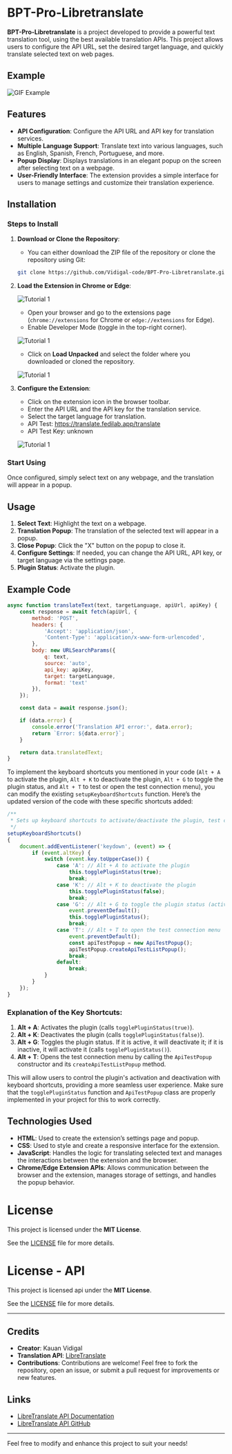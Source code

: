 # BPT-Pro-Libretranslate

**BPT-Pro-Libretranslate** is a project developed to provide a powerful text translation tool, using the best available
translation APIs. This project allows users to configure the API URL, set the desired target language, and quickly
translate selected text on web pages.

## Example

![GIF Example](https://github.com/Vidigal-code/BPT-Pro-Libretranslate/blob/main/example/example-1.gif?raw=true)

## Features

- **API Configuration**: Configure the API URL and API key for translation services.
- **Multiple Language Support**: Translate text into various languages, such as English, Spanish, French, Portuguese,
  and more.
- **Popup Display**: Displays translations in an elegant popup on the screen after selecting text on a webpage.
- **User-Friendly Interface**: The extension provides a simple interface for users to manage settings and customize
  their translation experience.

## Installation

### Steps to Install

1. **Download or Clone the Repository**:
    - You can either download the ZIP file of the repository or clone the repository using Git:

   ```bash
   git clone https://github.com/Vidigal-code/BPT-Pro-Libretranslate.git
   ```

2. **Load the Extension in Chrome or Edge**:

   ![Tutorial 1](https://github.com/Vidigal-code/BPT-Pro-Libretranslate/blob/main/example/tutorial-3.png?raw=true)

    - Open your browser and go to the extensions page (`chrome://extensions` for Chrome or `edge://extensions` for
      Edge).
    - Enable Developer Mode (toggle in the top-right corner).

   ![Tutorial 1](https://github.com/Vidigal-code/BPT-Pro-Libretranslate/blob/main/example/tutorial-0.png?raw=true)

    - Click on **Load Unpacked** and select the folder where you downloaded or cloned the repository.

   ![Tutorial 1](https://github.com/Vidigal-code/BPT-Pro-Libretranslate/blob/main/example/tutorial-1.png?raw=true)

4. **Configure the Extension**:
    - Click on the extension icon in the browser toolbar.
    - Enter the API URL and the API key for the translation service.
    - Select the target language for translation.
    - API Test:  https://translate.fedilab.app/translate
    - API Test Key: unknown

   ![Tutorial 1](https://github.com/Vidigal-code/BPT-Pro-Libretranslate/blob/main/example/example-2.png?raw=true)

### Start Using

Once configured, simply select text on any webpage, and the translation will appear in a popup.

## Usage

1. **Select Text**: Highlight the text on a webpage.
2. **Translation Popup**: The translation of the selected text will appear in a popup.
3. **Close Popup**: Click the "X" button on the popup to close it.
4. **Configure Settings**: If needed, you can change the API URL, API key, or target language via the settings page.
5. **Plugin Status**: Activate the plugin.

## Example Code

```javascript
async function translateText(text, targetLanguage, apiUrl, apiKey) {
    const response = await fetch(apiUrl, {
        method: 'POST',
        headers: {
            'Accept': 'application/json',
            'Content-Type': 'application/x-www-form-urlencoded',
        },
        body: new URLSearchParams({
            q: text,
            source: 'auto',
            api_key: apiKey,
            target: targetLanguage,
            format: 'text'
        }),
    });

    const data = await response.json();

    if (data.error) {
        console.error('Translation API error:', data.error);
        return `Error: ${data.error}`;
    }

    return data.translatedText;
}
```

To implement the keyboard shortcuts you mentioned in your code (`Alt + A` to activate the plugin, `Alt + K` to
deactivate the plugin, `Alt + G` to toggle the plugin status, and `Alt + T` to test or open the test connection menu),
you can modify the existing `setupKeyboardShortcuts` function. Here’s the updated version of the code with these
specific shortcuts added:

```javascript
/**
 * Sets up keyboard shortcuts to activate/deactivate the plugin, test connection, and toggle the plugin status.
 */
setupKeyboardShortcuts()
{
    document.addEventListener('keydown', (event) => {
        if (event.altKey) {
            switch (event.key.toUpperCase()) {
                case 'A': // Alt + A to activate the plugin
                    this.togglePluginStatus(true);
                    break;
                case 'K': // Alt + K to deactivate the plugin
                    this.togglePluginStatus(false);
                    break;
                case 'G': // Alt + G to toggle the plugin status (activate if deactivated, deactivate if active)
                    event.preventDefault();
                    this.togglePluginStatus();
                    break;
                case 'T': // Alt + T to open the test connection menu
                    event.preventDefault();
                    const apiTestPopup = new ApiTestPopup();
                    apiTestPopup.createApiTestListPopup();
                    break;
                default:
                    break;
            }
        }
    });
}
```

### Explanation of the Key Shortcuts:

1. **Alt + A**: Activates the plugin (calls `togglePluginStatus(true)`).
2. **Alt + K**: Deactivates the plugin (calls `togglePluginStatus(false)`).
3. **Alt + G**: Toggles the plugin status. If it is active, it will deactivate it; if it is inactive, it will activate
   it (calls `togglePluginStatus()`).
4. **Alt + T**: Opens the test connection menu by calling the `ApiTestPopup` constructor and its
   `createApiTestListPopup` method.

This will allow users to control the plugin's activation and deactivation with keyboard shortcuts, providing a more
seamless user experience. Make sure that the `togglePluginStatus` function and `ApiTestPopup` class are properly
implemented in your project for this to work correctly.

## Technologies Used

- **HTML**: Used to create the extension’s settings page and popup.
- **CSS**: Used to style and create a responsive interface for the extension.
- **JavaScript**: Handles the logic for translating selected text and manages the interactions between the extension and
  the browser.
- **Chrome/Edge Extension APIs**: Allows communication between the browser and the extension, manages storage of
  settings, and handles the popup behavior.

# License

This project is licensed under the **MIT License**.

See the [LICENSE](https://github.com/Vidigal-code/BPT-Pro-Libretranslate/blob/main/License.mit) file for more details.

# License - API

This project is licensed api under the **MIT License**.

See the [LICENSE](https://github.com/LibreTranslate/LibreTranslate/blob/main/LICENSE) file for more details.

---

## Credits

- **Creator**: Kauan Vidigal
- **Translation API**: [LibreTranslate](https://libretranslate.com/)
- **Contributions**: Contributions are welcome! Feel free to fork the repository, open an issue, or submit a pull
  request for improvements or new features.

## Links

- [LibreTranslate API Documentation](https://libretranslate.com/docs)
- [LibreTranslate API GitHub](https://github.com/LibreTranslate/LibreTranslate)

---

Feel free to modify and enhance this project to suit your needs!
